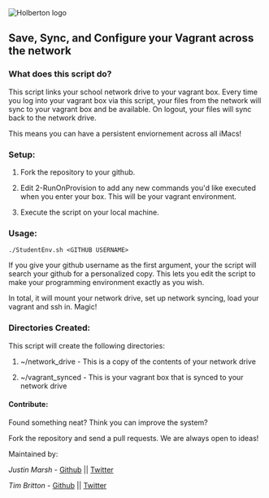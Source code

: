 <img src="https://www.holbertonschool.com/assets/holberton-logo-1cc451260ca3cd297def53f2250a9794810667c7ca7b5fa5879a569a457bf16f.png" alt="Holberton logo">

## Save, Sync, and Configure your Vagrant across the network

### What does this script do?
This script links your school network drive to your vagrant box.
Every time you log into your vagrant box via this script, your
files from the network will sync to your vagrant box and be available.
On logout, your files will sync back to the network drive.

This means you can have a persistent enviornement across all iMacs!

### Setup:
1) Fork the repository to your github.

2) Edit 2-RunOnProvision to add any new commands you'd like executed when 
   you enter your box. This will be your vagrant environment.

3) Execute the script on your local machine.

### Usage:
```
./StudentEnv.sh <GITHUB USERNAME>
```

If you give your github username as the first argument, your the script
will search your github for a personalized copy. This lets you edit the
script to make your programming environment exactly as you wish.

In total, it will mount your network drive, set up network syncing,
load your vagrant and ssh in.  Magic!
### Directories Created:
This script will create the following directories:

1) ~/network_drive - This is a copy of the contents of your network drive

2) ~/vagrant_synced - This is your vagrant box that is synced to your network drive



#### Contribute:
Found something neat? Think you can improve the system?

Fork the repository and send a pull requests. We are always open to ideas!

Maintained by:

*Justin Marsh* - [Github](https://github.com/j-tyler) || [Twitter](https://twitter.com/dogonthecircuit)

*Tim Britton* - [Github](https://github.com/wintermanc3r) || [Twitter](https://twitter.com/wintermanc3r)
